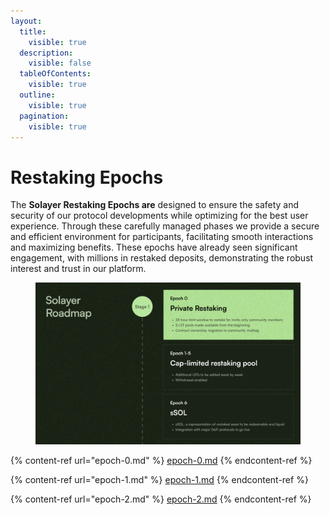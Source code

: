 ```yaml
---
layout:
  title:
    visible: true
  description:
    visible: false
  tableOfContents:
    visible: true
  outline:
    visible: true
  pagination:
    visible: true
---
```


# Restaking Epochs

The **Solayer Restaking Epochs are** designed to ensure the safety and security of our protocol developments while optimizing for the best user experience. Through these carefully managed phases we provide a secure and efficient environment for participants, facilitating smooth interactions and maximizing benefits. These epochs have already seen significant engagement, with millions in restaked deposits, demonstrating the robust interest and trust in our platform.

<figure><img src="../../.gitbook/assets/image (7) (1) (1).png" alt=""><figcaption></figcaption></figure>

{% content-ref url="epoch-0.md" %}
[epoch-0.md](epoch-0.md)
{% endcontent-ref %}

{% content-ref url="epoch-1.md" %}
[epoch-1.md](epoch-1.md)
{% endcontent-ref %}

{% content-ref url="epoch-2.md" %}
[epoch-2.md](epoch-2.md)
{% endcontent-ref %}
